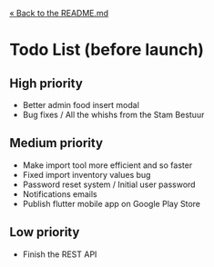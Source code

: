[&laquo; Back to the README.md](../README.md)

# Todo List (before launch)

## High priority
- Better admin food insert modal
- Bug fixes / All the whishs from the Stam Bestuur

## Medium priority
- Make import tool more efficient and so faster
- Fixed import inventory values bug
- Password reset system / Initial user password
- Notifications emails
- Publish flutter mobile app on Google Play Store

## Low priority
- Finish the REST API
